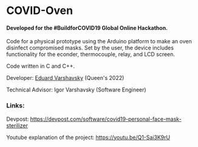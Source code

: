 # COVID-Oven

#### Developed for the #BuildforCOVID19 Global Online Hackathon.

Code for a physical prototype using the Arduino platform to make an oven disinfect compromised  masks. 
Set by the user, the device includes functionality for the econder, thermocouple, relay, and LCD screen.

Code written in C and C++.

Developer: [Eduard Varshavsky](https://github.com/EduardVar) (Queen's 2022)

Technical Advisor: Igor Varshavsky (Software Engineer)

### Links:
Devpost: https://devpost.com/software/covid19-personal-face-mask-sterilizer

Youtube explanation of the project: https://youtu.be/Q1-Sai3K9rU
